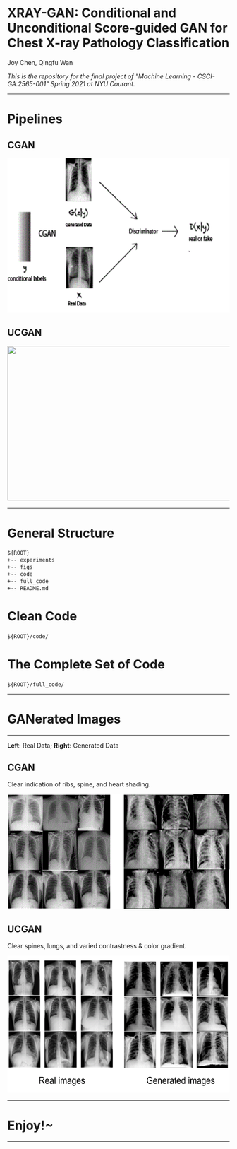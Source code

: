 
# XRAY-GAN: Conditional and Unconditional Score-guided GAN for Chest X-ray Pathology Classification

Joy Chen, Qingfu Wan



*This is the repository for the final project of "Machine Learning - CSCI-GA.2565-001" Spring 2021 at NYU Courant.* 


----


# Pipelines

   ## CGAN


<p align="center">  
<img src="figs/cgan.gif" width="600" height="350" >  
</p> 

  ## UCGAN
  
  
<p align="center">  
<img src="figs/xraygan.gif" width="600" height="350">  
</p> 

----


# General Structure

   ```
   ${ROOT}
   +-- experiments
   +-- figs   
   +-- code
   +-- full_code
   +-- README.md
   ```

# Clean Code
   
   `${ROOT}/code/`
   
# The Complete Set of Code
   
   `${ROOT}/full_code/`



----
# GANerated Images
----
   
**Left**: Real Data; **Right**: Generated Data


## CGAN

Clear indication of ribs, spine, and heart shading.

<p align="center">  
<img src="figs/cgan-image-comparison.gif" width="550" height="260">  
</p> 

## UCGAN

Clear spines, lungs, and varied contrastness \& color gradient.


<p align="center">  
<img src="figs/ucganimgs.gif" width="550" height="310">  
</p> 




----
# Enjoy!~
----
   
